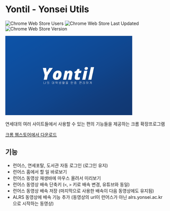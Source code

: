 # Yontil - Yonsei Utils

![Chrome Web Store Users](https://img.shields.io/chrome-web-store/users/odenknojibaccnicjcekjbkkodpfigln?color=blue)
![Chrome Web Store Last Updated](https://img.shields.io/chrome-web-store/last-updated/odenknojibaccnicjcekjbkkodpfigln?color=blue)
![Chrome Web Store Version](https://img.shields.io/chrome-web-store/v/odenknojibaccnicjcekjbkkodpfigln?color=blue)

<img src="images/promo_1920x1200.png" width="400px">

연세대의 여러 사이트들에서 사용할 수 있는 편의 기능들을 제공하는 크롬 확장프로그램

[크롬 웹스토어에서 다운로드](https://chromewebstore.google.com/detail/odenknojibaccnicjcekjbkkodpfigln)

## 기능

- 런어스, 연세포탈, 도서관 자동 로그인 (로그인 유지)
- 런어스 홈에서 할 일 바로보기
- 런어스 동영상 재생바에 마우스 올려서 미리보기
- 런어스 동영상 배속 단축키 (`<`, `>` 키로 배속 변경, 유튜브와 동일)
- 런어스 동영상 배속 저장 (마지막으로 사용한 배속이 다음 동영상에도 유지됨)
- ALRS 동영상에 배속 기능 추가 (동영상의 url이 런어스가 아닌 alrs.yonsei.ac.kr으로 시작하는 동영상)
